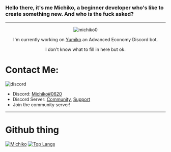 ### Hello there, it's me Michiko, a beginner developer who's like to create something new. And who is the fuck asked?
----
<p align="center"> <img src="https://komarev.com/ghpvc/?username=michiko0&label=Profile%20views&color=0e75b6&style=flat" alt="michiko0" /> </p>


<p align="center"> 
  I'm currently working on <a href="https://github.com/Michiko0/Yumiko"> Yumiko</a> an Advanced Economy Discord bot.</p>
<p align="center"> I don't know what to fill in here but ok.
  </p>
  
 # Contact Me:
![discord](https://img.shields.io/badge/Discord-5865F2?style=for-the-badge&logo=discord&logoColor=white)
- Discord: [Michiko#0620](https://discord.com/users/521591624644427777) 
- Discord Server: [Community](https://discord.gg/BWtuV4yuAc), [Support](https://discord.gg/cxXU9R6GwT)
- Join the community server!

---
# Github thing
[![Michiko](https://github-readme-stats.vercel.app/api?username=Michiko0)](https://github.com/Michiko0/github-readme-stats)
[![Top Langs](https://github-readme-stats.vercel.app/api/top-langs/?username=Michiko0&layout=compact)](https://github.com/Michiko0/github-readme-stats)
 
